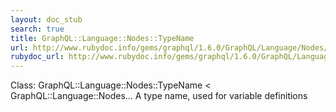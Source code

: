 ```yaml
---
layout: doc_stub
search: true
title: GraphQL::Language::Nodes::TypeName
url: http://www.rubydoc.info/gems/graphql/1.6.0/GraphQL/Language/Nodes/TypeName
rubydoc_url: http://www.rubydoc.info/gems/graphql/1.6.0/GraphQL/Language/Nodes/TypeName
---
```


Class: GraphQL::Language::Nodes::TypeName < GraphQL::Language::Nodes...
A type name, used for variable definitions 

